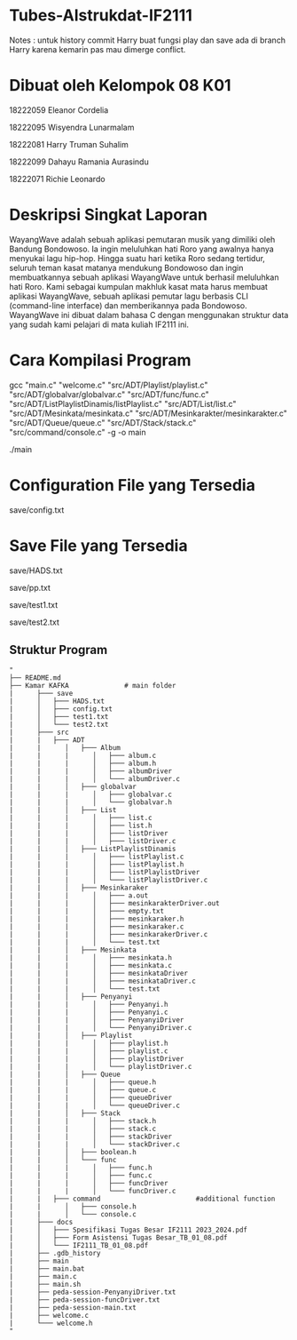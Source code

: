 # Tubes-Alstrukdat-IF2111
Notes : untuk history commit Harry buat fungsi play dan save ada di branch Harry karena kemarin pas mau dimerge conflict.

# Dibuat oleh Kelompok 08 K01

18222059	Eleanor Cordelia

18222095	Wisyendra Lunarmalam

18222081	Harry Truman Suhalim

18222099	Dahayu Ramania Aurasindu

18222071 	Richie Leonardo

# Deskripsi Singkat Laporan

WayangWave adalah sebuah aplikasi pemutaran musik yang dimiliki oleh Bandung Bondowoso. Ia ingin meluluhkan hati Roro yang awalnya hanya menyukai lagu hip-hop. Hingga suatu hari ketika Roro sedang tertidur, seluruh teman kasat matanya mendukung Bondowoso dan ingin membuatkannya sebuah aplikasi WayangWave untuk berhasil meluluhkan hati Roro. Kami sebagai kumpulan makhluk kasat mata harus membuat aplikasi WayangWave, sebuah aplikasi pemutar lagu berbasis CLI (command-line interface) dan memberikannya pada Bondowoso. WayangWave ini dibuat dalam bahasa C dengan menggunakan struktur data yang sudah kami pelajari di mata kuliah IF2111 ini.

# Cara Kompilasi Program
gcc "main.c" "welcome.c" "src/ADT/Playlist/playlist.c" "src/ADT/globalvar/globalvar.c" "src/ADT/func/func.c" "src/ADT/ListPlaylistDinamis/listPlaylist.c" "src/ADT/List/list.c" "src/ADT/Mesinkata/mesinkata.c" "src/ADT/Mesinkarakter/mesinkarakter.c" "src/ADT/Queue/queue.c" "src/ADT/Stack/stack.c" "src/command/console.c" -g -o main

./main

# Configuration File yang Tersedia
save/config.txt

# Save File yang Tersedia
save/HADS.txt

save/pp.txt

save/test1.txt

save/test2.txt

## Struktur Program
```
"
├── README.md
├── Kamar KAFKA			     # main folder
|      ├─── save			    
|      │   ├─── HADS.txt 			     
|      │   ├─── config.txt		
|      │   ├─── test1.txt	
|      │   └─── test2.txt
|      ├─── src
|      |   ├─── ADT
|      |      │   ├─── Album		     
|      |      |      │   ├─── album.c		     
|      |      |      │   ├─── album.h			     
|      |      |      │   ├─── albumDriver	     
|      |      |      │   └─── albumDriver.c		     
|      |      │   ├─── globalvar
|      |      |      │   ├─── globalvar.c
|      |      |      │   └─── globalvar.h                       
|      |      │   ├─── List
|      |      |      │   ├─── list.c
|      |      |      │   ├─── list.h		     
|      |      |      │   ├─── listDriver			     
|      |      |      │   ├─── listDriver.c	 	     
|      |      │   ├─── ListPlaylistDinamis
|      |      |      │   ├─── listPlaylist.c		     
|      |      |      │   ├─── listPlaylist.h
|      |      |      │   ├─── listPlaylistDriver		    
|      |      |      │   └─── listPlaylistDriver.c		
|      |      │   ├─── Mesinkaraker
|      |      |      │   ├─── a.out	
|      |      |      │   ├─── mesinkarakterDriver.out	
|      |      |      │   ├─── empty.txt		     
|      |      |      │   ├─── mesinkaraker.h			     
|      |      |      │   ├─── mesinkaraker.c    
|      |      |      │   ├─── mesinkarakerDriver.c
|      |      |      │   └─── test.txt		     
|      |      │   ├─── Mesinkata		     
|      |      |      │   ├─── mesinkata.h			     
|      |      |      │   ├─── mesinkata.c
|      |      |      │   ├─── mesinkataDriver
|      |      |      │   ├─── mesinkataDriver.c
|      |      |      │   └─── test.txt			     
|      |      │   ├─── Penyanyi
|      |      |      │   ├─── Penyanyi.h
|      |      |      │   ├─── Penyanyi.c		     
|      |      |      │   ├─── PenyanyiDriver			     
|      |      |      │   └─── PenyanyiDriver.c     
|      |      │   ├─── Playlist
|      |      |      │   ├─── playlist.h
|      |      |      │   ├─── playlist.c
|      |      |      │   ├─── playlistDriver
|      |      |      │   └─── playlistDriver.c
|      |      │   ├─── Queue	     
|      |      |      │   ├─── queue.h		     
|      |      |      │   ├─── queue.c			     
|      |      |      │   ├─── queueDriver     
|      |      |      │   └─── queueDriver.c   
|      |      │   ├─── Stack     
|      |      |      │   ├─── stack.h		     
|      |      |      │   ├─── stack.c			     
|      |      |      │   ├─── stackDriver     
|      |      |      │   └─── stackDriver.c 
|      |      │   ├─── boolean.h
|      |      │   └─── func                    
|      |      |      │   ├─── func.h		     
|      |      |      │   ├─── func.c			     
|      |      |      │   ├─── funcDriver     
|      |      |      │   └─── funcDriver.c 
|      |   ├─── command                        #additional function
|      |      │   ├─── console.h
|      |      │   └─── console.c
|      ├─── docs
|      │   ├─── Spesifikasi Tugas Besar IF2111 2023_2024.pdf		
|      │   ├─── Form Asistensi Tugas Besar_TB_01_08.pdf
|      │   └─── IF2111_TB_01_08.pdf
|      ├── .gdb_history
|      ├── main
|      ├── main.bat
|      ├── main.c
|      ├── main.sh
|      ├── peda-session-PenyanyiDriver.txt
|      ├── peda-session-funcDriver.txt
|      ├── peda-session-main.txt
|      ├── welcome.c
|      └─── welcome.h
"

